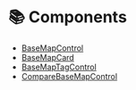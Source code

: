 # 📚 Components

- [BaseMapControl](./BaseMapControl.md)
- [BaseMapCard](./BaseMapCard.md)
- [BaseMapTagControl](./BaseMapTagControl.md)
- [CompareBaseMapControl](./CompareBaseMapControl.md)
